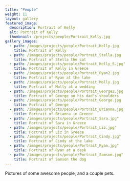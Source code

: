 ```yaml
---
title: "People"
weight: 11
layout: gallery
featured_image:
  description: Portrait of Kelly
  alt: Portrait of Kelly
  thumbnail: /projects/people/Portrait_Kelly.jpg
gallery_images: 
  - path: /images/projects/people/Portrait_Kelly.jpg
    title: Portrait of Kelly
  - path: /images/projects/people/Portrait_Stella.jpg
    title: Portrait of Stella the cat
  - path: /images/projects/people/Portrait_Kelly_S.jpg"
    title: Portrait of Kelly in Greece
  - path: /images/projects/people/Portrait_Ryan2.jpg
    title: Portrait of Ryan at the lake
  - path: /images/projects/people/Portrait_Molly.jpg
    title: Portrait of Molly at a wedding
  - path: /images/projects/people/Portrait_George2.jpg
    title: Portrait of George on his dad's shoulders
  - path: /images/projects/people/Portrait_George.jpg
    title: Portrait of George
  - path: /images/projects/people/Portrait_Brianna.jpg
    title: Portrait of Brianna in Greece
  - path: /images/projects/people/Portrait_Sara.jpg" 
    title: Portrait of Sara in Greece
  - path: /images/projects/people/Portrait_Liz.jpg" 
    title: Portrait of Liz in Greece
  - path: /images/projects/people/Portrait_Cindy.jpg" 
    title: Portrait of Cindy at the lake
  - path: /images/projects/people/Portrait_Ryan.jpg" 
    title: Portrait of Ryan at a desk
  - path: /images/projects/people/Portrait_Samson.jpg" 
    title: Portrait of Samson the dog
---
```


Pictures of some awesome people, and a couple pets.